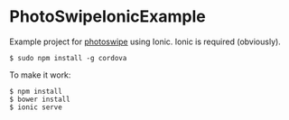 # PhotoSwipeIonicExample
Example project for [photoswipe](http://photoswipe.com) using Ionic. Ionic is required (obviously).

	$ sudo npm install -g cordova

To make it work:

	$ npm install
	$ bower install
	$ ionic serve
